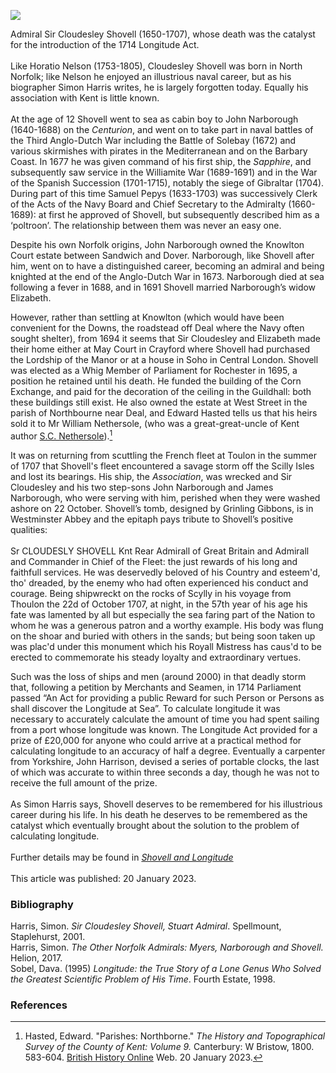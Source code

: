 <a href="https://www.kent-maps.online"><img src="https://kent-map.github.io/mdpress/juncture/ve-button.png"></a>

<param ve-config title="Admiral Sir Cloudesley Shovell (1650-1707)" author="Dr Diana Hirst" layout="vtl" banner="https://raw.githubusercontent.com/kent-map/images/main/banners/17c.jpg">

<param ve-entity eid="Q26163" aliases="Sandwich">
<param ve-entity eid="Q179224" aliases="Dover">
<param ve-entity eid="Q6423434" aliases="Knowlton">
<param ve-entity eid="Q1011096" aliases="Deal">
<param ve-entity eid="Q146676" aliases="Crayford">
<param ve-entity eid="Q507517" aliases="Rochester">
<param ve-entity eid="Q2455830" aliases="Northbourne">

Admiral Sir Cloudesley Shovell (1650-1707), whose death was the catalyst for the introduction of the 1714 Longitude Act.
<br><br>
Like Horatio Nelson (1753-1805), Cloudesley Shovell was born in North Norfolk; like Nelson he enjoyed an illustrious naval career, but as his biographer Simon Harris writes, he is largely forgotten today. Equally his association with Kent is little known.
<br><br>
At the age of 12 Shovell went to sea as cabin boy to John Narborough (1640-1688) on the _Centurion_, and went on to take part in naval battles of the Third Anglo-Dutch War including the Battle of Solebay (1672) and various skirmishes with pirates in the Mediterranean and on the Barbary Coast. In 1677 he was given command of his first ship, the _Sapphire_, and subsequently saw service in the Williamite War (1689-1691) and in the War of the Spanish Succession (1701-1715), notably the siege of Gibraltar (1704). During part of this time Samuel Pepys (1633-1703) was successively Clerk of the Acts of the Navy Board and Chief Secretary to the Admiralty (1660-1689): at first he approved of Shovell, but subsequently described him as a ‘poltroon’. The relationship between them was never an easy one.
<param ve-image url="https://upload.wikimedia.org/wikipedia/commons/d/d5/Sir_Cloudesley_Shovell%2C_1650-1707.jpg" label="Sir Cloudesley Shovell 1650-1707" attribution="Michael Dahl, Public domain, via Wikimedia Commons">

Despite his own Norfolk origins, John Narborough owned the Knowlton Court estate between Sandwich and Dover. Narborough, like Shovell after him, went on to have a distinguished career, becoming an admiral and being knighted at the end of the Anglo-Dutch War in 1673. Narborough died at sea following a fever in 1688, and in 1691 Shovell married Narborough’s widow Elizabeth. 
<param ve-image url="https://upload.wikimedia.org/wikipedia/commons/1/14/Knowlton_Court-geograph.org.uk-2570816.jpg" label="Knowlton Court from St Clement church yard" attribution="Nick Smith" license="CC BY-SA 2.0">
<param ve-map center="Q6423434" zoom="15">

However, rather than settling at Knowlton (which would have been convenient for the Downs, the roadstead off Deal where the Navy often sought shelter), from 1694 it seems that Sir Cloudesley and Elizabeth made their home either at May Court in Crayford where Shovell had purchased the Lordship of the Manor or at a house in Soho in Central London. Shovell was elected as a Whig Member of Parliament for Rochester in 1695, a position he retained until his death. He funded the building of the Corn Exchange, and paid for the decoration of the ceiling in the Guildhall: both these buildings still exist. He also owned the estate at West Street in the parish of Northbourne near Deal, and Edward Hasted tells us that his heirs sold it to Mr William Nethersole, (who was a great-great-uncle of Kent author [S.C. Nethersole](/20c/20c-nethersole-biography)).[^ref1]
<param ve-image url="https://upload.wikimedia.org/wikipedia/commons/c/cd/A_Large_Draught_of_the_DOWNES_NYPL1640571.tiff" label="A large draught of the Downes c.1702-7" attribution="New York Public Library, CC0, via Wikimedia Commons">
<param ve-image url="https://upload.wikimedia.org/wikipedia/commons/1/1b/Deal_Walmer_Sandown_Saunders_Guidebook_Page005.jpg" label="Deal Walmer Sandown Saunders Guidebook p.5" attribution="Saunders, Andrew Downing 1931-2009, Public domain, via Wikimedia Commons">
<param ve-map center="Q1011096" zoom="12">

It was on returning from scuttling the French fleet at Toulon in the summer of 1707 that Shovell's fleet encountered a savage storm off the Scilly Isles and lost its bearings. His ship, the _Association_, was wrecked and Sir Cloudesley and his two step-sons John Narborough and James Narborough, who were serving with him, perished when they were washed ashore on 22 October. Shovell’s tomb, designed by Grinling Gibbons, is in Westminster Abbey and the epitaph pays tribute to Shovell’s positive qualities:
<br><br>
Sr CLOUDESLY SHOVELL Knt Rear Admirall of Great Britain and Admirall and Commander in Chief of the Fleet: the just rewards of his long and faithfull services. He was deservedly beloved of his Country and esteem'd, tho' dreaded, by the enemy who had often experienced his conduct and courage. Being shipwreckt on the rocks of Scylly in his voyage from Thoulon the 22d of October 1707, at night, in the 57th year of his age his fate was lamented by all but especially the sea faring part of the Nation
to whom he was a generous patron and a worthy example. His body was flung on the shoar and buried with others in the sands; but being soon taken up was plac'd under this monument which his Royall Mistress has caus'd to be erected to commemorate his steady loyalty and extraordinary vertues.
<param ve-image url="https://upload.wikimedia.org/wikipedia/commons/d/d6/Cloudesleyshovellmemorial.jpg" label="Cloudesley Shovell Memorial" attribution="Op. Deo, Public domain, via Wikimedia Commons">

Such was the loss of ships and men (around 2000) in that deadly storm that, following a petition by Merchants and Seamen, in 1714 Parliament passed “An Act for providing a public Reward for such Person or Persons as shall discover the Longitude at Sea”. To calculate longitude it was necessary to accurately calculate the amount of time you had spent sailing from a port whose longitude was known. The Longitude Act provided for a prize of £20,000 for anyone who could arrive at a practical method for calculating longitude to an accuracy of half a degree. Eventually a carpenter from Yorkshire, John Harrison, devised a series of portable clocks, the last of which was accurate to within three seconds a day, though he was not to receive the full amount of the prize.
<br><br>
As Simon Harris says, Shovell deserves to be remembered for his illustrious career during his life. In his death he deserves to be remembered as the catalyst which eventually brought about the solution to the problem of calculating longitude. 
<br><br>
Further details may be found in [_Shovell and Longitude_](https://www.crayfordhistory.org.uk/wp-content/uploads/pdf%20uploads%20BE/Shovell%20Interactive%20Booklet/ie10_fallback.pdf)
<br><br>
This article was published: 20 January 2023.
<param ve-image url="https://upload.wikimedia.org/wikipedia/commons/9/91/Harrison_H4_clock_in_The_principles_of_Mr_Harrison%27s_time-keeper_1767.jpg" label="Harrison H4 Clock in The Principles of Mr Harrison Time-keeper, 1767" attribution="Ferdinand Berthoud, Public domain, via Wikimedia Commons">

### Bibliography

Harris, Simon. _Sir Cloudesley Shovell, Stuart Admiral_. Spellmount, Staplehurst, 2001.   
Harris, Simon. _The Other Norfolk Admirals: Myers, Narborough and Shovell._ Helion, 2017.   
Sobel, Dava. (1995) _Longitude: the True Story of a Lone Genus Who Solved the Greatest Scientific Problem of His Time_. Fourth Estate, 1998.   

### References

[^ref1]: Hasted, Edward. "Parishes: Northborne." _The History and Topographical Survey of the County of Kent: Volume 9._ Canterbury: W Bristow, 1800. 583-604. [British History Online](http://www.british-history.ac.uk/survey-kent/vol9/pp583-604) Web. 20 January 2023. 
